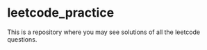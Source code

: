 # leetcode_practice
This is a repository where you may see solutions of all the leetcode questions.
